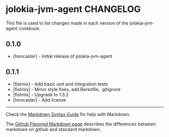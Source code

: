 jolokia-jvm-agent CHANGELOG
===========================

This file is used to list changes made in each version of the jolokia-jvm-agent cookbook.

0.1.0
-----
- [hirocaster] - Initial release of jolokia-jvm-agent

0.1.1
-----
- [fishnix] - Add basic unit and integration tests
- [fishnix] - Minor style fixes, add Berksfile, .gitignore
- [fishnix] - Upgrade to 1.3.2
- [hirocaster] - Add license

- - -
Check the [Markdown Syntax Guide](http://daringfireball.net/projects/markdown/syntax) for help with Markdown.

The [Github Flavored Markdown page](http://github.github.com/github-flavored-markdown/) describes the differences between markdown on github and standard markdown.
